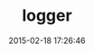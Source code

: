 ---
layout: post
title:  "logger"
repo:   "nahi/logger"
date:   2015-02-18 17:26:46
gemurl: http://github.com/nahi/logger
---